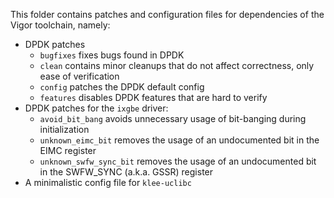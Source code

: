 This folder contains patches and configuration files for dependencies of the Vigor toolchain, namely:
- DPDK patches
  - `bugfixes` fixes bugs found in DPDK
  - `clean` contains minor cleanups that do not affect correctness, only ease of verification
  - `config` patches the DPDK default config
  - `features` disables DPDK features that are hard to verify
- DPDK patches for the `ixgbe` driver:
  - `avoid_bit_bang` avoids unnecessary usage of bit-banging during initialization
  - `unknown_eimc_bit` removes the usage of an undocumented bit in the EIMC register
  - `unknown_swfw_sync_bit` removes the usage of an undocumented bit in the SWFW_SYNC (a.k.a. GSSR) register
- A minimalistic config file for `klee-uclibc`
